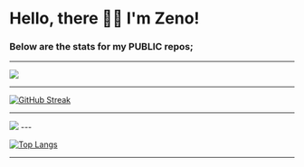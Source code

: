# Hello, there 👋🏾 I'm Zeno!

### Below are the stats for my PUBLIC repos;

---
![](https://komarev.com/ghpvc/?zenodavids=your-github-zenodavids&color=green)

---


[![GitHub Streak](https://streak-stats.demolab.com/?user=zenodavids)](https://git.io/streak-stats)

---
<picture>
  <source
    srcset="https://github-readme-stats.vercel.app/api?username=zenodavids&show_icons=true&theme=dark"
    media="(prefers-color-scheme: dark)"
  />
  <source
    srcset="https://github-readme-stats.vercel.app/api?username=zenodavids&show_icons=true"
    media="(prefers-color-scheme: light), (prefers-color-scheme: no-preference)"
  />
  <img src="https://github-readme-stats.vercel.app/api?username=zenodavids&show_icons=true" />
</picture>
---

[![Top Langs](https://github-readme-stats.vercel.app/api/top-langs/?username=zenodavids&layout=donut&langs_count=8)](https://github.com/zenodavids/github-readme-stats)

---


